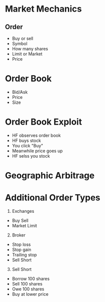 # Market Mechanics

## Order
- Buy or sell
- Symbol
- How many shares
- Limit or Market
- Price

# Order Book
- Bid/Ask
- Price
- Size

# Order Book Exploit
- HF observes order book
- HF buys stock
- You click "Buy"
- Meanwhile price goes up
- HF selss you stock

# Geographic Arbitrage

# Additional Order Types

1. Exchanges
- Buy Sell
- Market Limit

2. Broker
- Stop loss
- Stop gain
- Trailing stop
- Sell Short

3. Sell Short
- Borrow 100 shares
- Sell 100 shares
- Owe 100 shares
- Buy at lower price